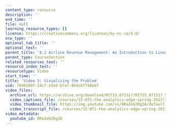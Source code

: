 ```yaml
---
content_type: resource
description: ''
end_time: ''
file: null
learning_resource_types: []
license: https://creativecommons.org/licenses/by-nc-sa/4.0/
ocw_type: ''
optional_tab_title: ''
optional_text: ''
parent_title: '8.2 Airline Revenue Management: An Introduction to Linear Optimization '
parent_type: CourseSection
related_resources_text: ''
resource_index_text: ''
resourcetype: Video
start_time: ''
title: 'Video 5: Visualizing the Problem'
uid: 7049189f-24cf-e5e0-b7a7-8b4c6f748eb7
video_files:
  archive_url: https://archive.org/download/MIT15.071S17/MIT15_071S17_Session_8.2.08_300k.mp4
  video_captions_file: /courses/15-071-the-analytics-edge-spring-2017/33524d584aaf58a4bb7d72dff124574d_0RaZe62Rg2A.vtt
  video_thumbnail_file: https://img.youtube.com/vi/0RaZe62Rg2A/default.jpg
  video_transcript_file: /courses/15-071-the-analytics-edge-spring-2017/1fe66b5119da4de6ce00337a53212e3e_0RaZe62Rg2A.pdf
video_metadata:
  youtube_id: 0RaZe62Rg2A
---
```


